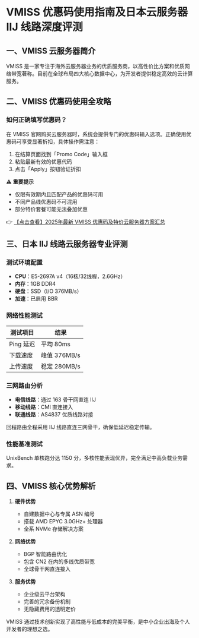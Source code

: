 # VMISS 优惠码使用指南及日本云服务器 IIJ 线路深度评测

## 一、VMISS 云服务器简介
VMISS 是一家专注于海外云服务器业务的优质服务商，以高性价比方案和优质网络带宽著称。目前在全球布局四大核心数据中心，为开发者提供稳定高效的云计算服务。

## 二、VMISS 优惠码使用全攻略
### 如何正确填写优惠码？
在 VMISS 官网购买云服务器时，系统会提供专门的优惠码输入选项。正确使用优惠码可享受显著折扣，具体操作需注意：

1. 在结算页面找到「Promo Code」输入框
2. 粘贴最新有效的优惠代码
3. 点击「Apply」按钮验证折扣

⚠️ **重要提示**  
- 仅限有效期内且匹配产品的优惠码可用
- 不同产品线优惠码不可混用
- 部分特价套餐可能无法叠加优惠

👉 [【点击查看】2025年最新 VMISS 优惠码及特价云服务器方案汇总](https://bit.ly/Vmiss)

## 三、日本 IIJ 线路云服务器专业评测
### 测试环境配置
- **CPU**：E5-2697A v4（16核/32线程，2.6GHz）
- **内存**：1GB DDR4
- **硬盘**：SSD（I/O 376MB/s）
- **加速**：已启用 BBR

### 网络性能测试
| 测试项目       | 结果              |
|----------------|-------------------|
| Ping 延迟      | 平均 80ms         |
| 下载速度       | 峰值 376MB/s      |
| 上传速度       | 稳定 280MB/s      |

### 三网路由分析
- **电信线路**：通过 163 骨干网直连 IIJ
- **移动线路**：CMI 直连接入
- **联通线路**：AS4837 优质线路对接

回程路由全程采用 IIJ 线路直连三网骨干，确保低延迟稳定传输。

### 性能基准测试
UnixBench 单核跑分达 1150 分，多核性能表现优异，完全满足中高负载业务需求。

## 四、VMISS 核心优势解析
1. **硬件优势**  
   - 自建数据中心与专属 ASN 编号
   - 搭载 AMD EPYC 3.0GHz+ 处理器
   - 全系 NVMe 存储解决方案

2. **网络优势**  
   - BGP 智能路由优化
   - 包含 CN2 在内的多线优质带宽
   - 全球骨干网直连接入

3. **服务优势**  
   - 企业级云平台架构
   - 完善的冗余备份机制
   - 无隐藏费用的透明定价

VMISS 通过技术创新实现了高性能与低成本的完美平衡，是中小企业出海及个人开发者的理想之选。